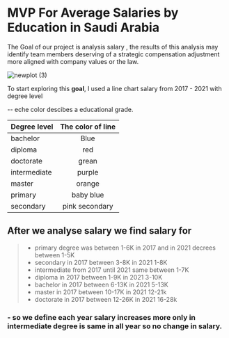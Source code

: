# MVP For Average Salaries by Education in Saudi Arabia 

The Goal of our project is analysis salary , the results of this analysis may identify team members deserving of a strategic compensation adjustment more aligned with company values ​​or the law.

![newplot (3)](https://user-images.githubusercontent.com/93244403/142221497-099c26e3-882d-42e3-91c7-913eb10e4b46.png)



To start exploring this **goal**, I used a line chart  salary from 2017 - 2021 with degree level

 
-- eche color descibes a educational grade.

|Degree level |The color of line  |
|:------------|:-----------------:|
|bachelor     |Blue               |
|diploma      |red                |
|doctorate    |grean              |
|intermediate |purple             |
|master       |orange
|primary      |baby blue 
|secondary    |pink secondary 

## After we analyse salary we find salary for
>- primary degree was between 1-6K in 2017 and in 2021 decrees between 1-5K  
>- secondary in 2017 between 3-8K in 2021 1-8K
>- intermediate from 2017 until 2021 same between 1-7K 
>- diploma in 2017 between 1-9K in 2021 3-10K
>- bachelor in 2017 between 6-13K in 2021 5-13K
>- master in 2017 between 10-17K in 2021 12-21k
>- doctorate in 2017 between 12-26K in 2021 16-28k


### - so we define each year salary increases more only in intermediate degree is same in all year so no change in salary.
